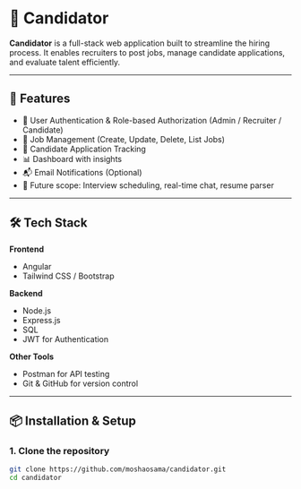 # 🎯 Candidator

**Candidator** is a full-stack web application built to streamline the hiring process. It enables recruiters to post jobs, manage candidate applications, and evaluate talent efficiently.

---

## 🚀 Features

- 🔐 User Authentication & Role-based Authorization (Admin / Recruiter / Candidate)
- 📝 Job Management (Create, Update, Delete, List Jobs)
- 📂 Candidate Application Tracking
- 📊 Dashboard with insights
- 📬 Email Notifications (Optional)
- 💬 Future scope: Interview scheduling, real-time chat, resume parser

---

## 🛠 Tech Stack

**Frontend**  
- Angular  
- Tailwind CSS / Bootstrap  

**Backend**  
- Node.js  
- Express.js  
- SQL 
- JWT for Authentication  

**Other Tools**  
- Postman for API testing  
- Git & GitHub for version control

---

## 📦 Installation & Setup

### 1. Clone the repository

```bash
git clone https://github.com/moshaosama/candidator.git
cd candidator
